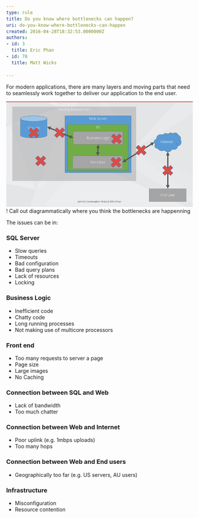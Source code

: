```yaml
---
type: rule
title: Do you know where bottlenecks can happen?
uri: do-you-know-where-bottlenecks-can-happen
created: 2016-04-28T18:32:53.0000000Z
authors:
- id: 3
  title: Eric Phan
- id: 78
  title: Matt Wicks

---
```


For modern applications, there are many layers and moving parts that need to seamlessly work together to deliver our application to the end user.
   
![ Bottlenecks can happen anywhere](bottleneck.png) 
! Call out diagrammatically where you think the bottlenecks are happenning

The issues can be in:

### SQL Server

- Slow queries
- Timeouts
- Bad configuration
- Bad query plans
- Lack of resources
- Locking


### Business Logic

- Inefficient code
- Chatty code
- Long running processes
- Not making use of multicore processors


### Front end

- Too many requests to server a page
- Page size
- Large images
- No Caching


### Connection between SQL and Web

- Lack of bandwidth
- Too much chatter


### Connection between Web and Internet

- Poor uplink (e.g. 1mbps uploads)
- Too many hops


### Connection between Web and End users

- Geographically too far (e.g. US servers, AU users)


### Infrastructure

- Misconfiguration
- Resource contention
